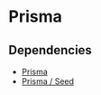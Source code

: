 # Prisma

<!--
https://github.com/withbeacon/beacon/blob/main/apps/web/next.config.mjs#L9
https://github.com/t3-oss/create-t3-turbo/blob/main/apps/nextjs/next.config.mjs#L11
-->

## Dependencies

- [Prisma](/prisma/README.md#library)
- [Prisma / Seed](/prisma/extend/seed.md)
